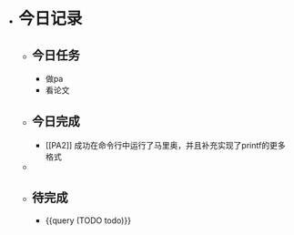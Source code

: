 - # 今日记录
	- ## 今日任务
		- 做pa
		- 看论文
	- ##  今日完成
		- [[PA2]] 成功在命令行中运行了马里奥，并且补充实现了printf的更多格式
	-
	- ## 待完成
		- {{query (TODO todo)}}